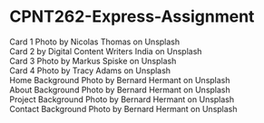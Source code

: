 # CPNT262-Express-Assignment

Card 1 Photo by Nicolas Thomas on Unsplash  
Card 2 by Digital Content Writers India on Unsplash   
Card 3 Photo by Markus Spiske on Unsplash  
Card 4 Photo by Tracy Adams on Unsplash  
Home Background Photo by Bernard Hermant on Unsplash  
About Background Photo by Bernard Hermant on Unsplash  
Project Background Photo by Bernard Hermant on Unsplash  
Contact Background Photo by Bernard Hermant on Unsplash
